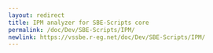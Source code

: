 ```yaml
---
layout: redirect
title: IPM analyzer for SBE-Scripts core
permalink: /doc/Dev/SBE-Scripts/IPM/
newlink: https://vssbe.r-eg.net/doc/Dev/SBE-Scripts/IPM/
---
```


